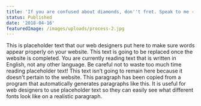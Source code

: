 ```yaml
---
title: 'If you are confused about diamonds, don''t fret. Speak to me - The 5th C'
status: Published
date: '2018-04-16'
featuredImage: /images/uploads/process-2.jpg
---
```

This is placeholder text that our web designers put here to make sure words appear properly on your website. This text is going to be replaced once the website is completed. You are currently reading text that is written in English, not any other language. Be careful not to waste too much time reading placeholder text! This text isn’t going to remain here because it doesn't pertain to the website. This paragraph has been copied from a program that automatically generates paragraphs like this. It is useful for web designers to use placeholder text so they can easily see what different fonts look like on a realistic paragraph.
